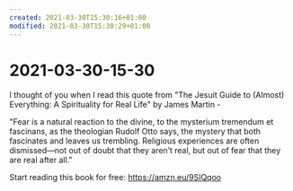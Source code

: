 ```yaml
---
created: 2021-03-30T15:30:16+01:00
modified: 2021-03-30T15:30:29+01:00
---
```


# 2021-03-30-15-30

I thought of you when I read this quote from "The Jesuit Guide to (Almost) Everything: A Spirituality for Real Life" by James Martin -

"Fear is a natural reaction to the divine, to the mysterium tremendum et fascinans, as the theologian Rudolf Otto says, the mystery that both fascinates and leaves us trembling. Religious experiences are often dismissed—not out of doubt that they aren’t real, but out of fear that they are real after all."

Start reading this book for free: https://amzn.eu/9SlQqoo